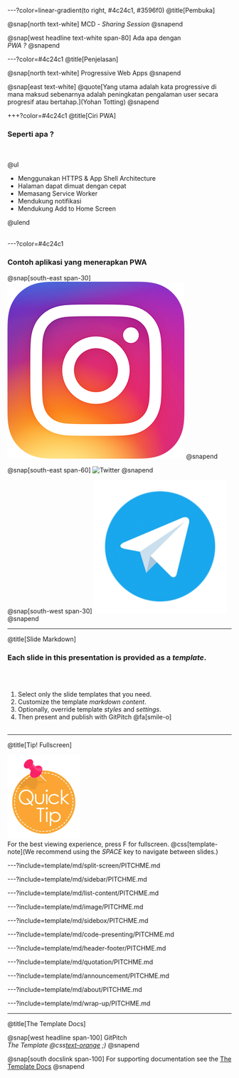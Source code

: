 ---?color=linear-gradient(to right, #4c24c1, #3596f0)
@title[Pembuka]

@snap[north text-white]
MCD - *Sharing Session*
@snapend

@snap[west headline text-white span-80]
Ada apa dengan<br>*PWA ?*
@snapend

---?color=#4c24c1
@title[Penjelasan]

@snap[north text-white]
Progressive Web Apps
@snapend

@snap[east text-white]
@quote[Yang utama adalah kata progressive di mana maksud sebenarnya adalah peningkatan pengalaman user secara progresif atau bertahap.](Yohan Totting)
@snapend

+++?color=#4c24c1
@title[Ciri PWA]

### Seperti apa ?

<br><br>
@ul[](false)
- Menggunakan HTTPS & App Shell Architecture
- Halaman dapat dimuat dengan cepat
- Memasang Service Worker
- Mendukung notifikasi
- Mendukung Add to Home Screen

@ulend
<br><br>

---?color=#4c24c1
### Contoh aplikasi yang menerapkan PWA

@snap[south-east span-30]
![IG](template/img/iconIG.png)
@snapend

@snap[south-east span-60]
![Twitter](template/img/iconTwitter.png)
@snapend

@snap[south-west span-30]
![Telegram](template/img/iconTelegram.png)
@snapend

---

@title[Slide Markdown]

### Each slide in this presentation is provided as a *template*.

<br><br>

1. Select only the slide templates that you need.
1. Customize the template _markdown content_.
1. Optionally, override template _styles_ and _settings_.
1. Then present and publish with GitPitch @fa[smile-o]
<br><br>

---
@title[Tip! Fullscreen]

![TIP](template/img/tip.png)
<br>
For the best viewing experience, press F for fullscreen.
@css[template-note](We recommend using the *SPACE* key to navigate between slides.)

---?include=template/md/split-screen/PITCHME.md

---?include=template/md/sidebar/PITCHME.md

---?include=template/md/list-content/PITCHME.md

---?include=template/md/image/PITCHME.md

---?include=template/md/sidebox/PITCHME.md

---?include=template/md/code-presenting/PITCHME.md

---?include=template/md/header-footer/PITCHME.md

---?include=template/md/quotation/PITCHME.md

---?include=template/md/announcement/PITCHME.md

---?include=template/md/about/PITCHME.md

---?include=template/md/wrap-up/PITCHME.md

---
@title[The Template Docs]

@snap[west headline span-100]
GitPitch<br>*The Template @css[text-orange](End) ;)*
@snapend

@snap[south docslink span-100]
For supporting documentation see the [The Template Docs](https://gitpitch.com/docs/the-template)
@snapend
